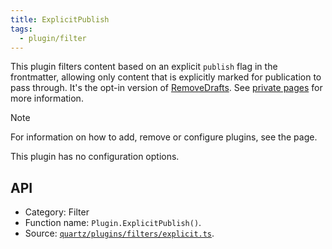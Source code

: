 ```yaml
---
title: ExplicitPublish
tags:
  - plugin/filter
---
```


This plugin filters content based on an explicit `publish` flag in the frontmatter, allowing only content that is explicitly marked for publication to pass through. It's the opt-in version of [RemoveDrafts](RemoveDrafts.md). See [private pages](private%20pages.md) for more information.

> [!note]
> For information on how to add, remove or configure plugins, see the [](configuration.md#Plugins|Configuration) page.

This plugin has no configuration options.

## API

- Category: Filter
- Function name: `Plugin.ExplicitPublish()`.
- Source: [`quartz/plugins/filters/explicit.ts`](https://github.com/jackyzha0/quartz/blob/v4/quartz/plugins/filters/explicit.ts).
